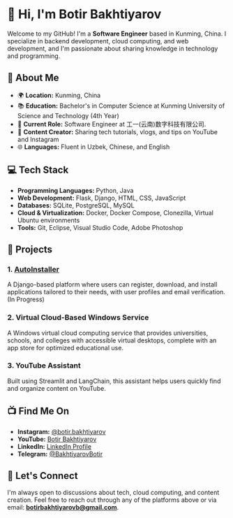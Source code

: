 # 👋 Hi, I'm Botir Bakhtiyarov

Welcome to my GitHub! I'm a **Software Engineer** based in Kunming, China. I specialize in backend development, cloud computing, and web development, and I'm passionate about sharing knowledge in technology and programming.

## 🚀 About Me

- 🌍 **Location:** Kunming, China
- 📚 **Education:** Bachelor's in Computer Science at Kunming University of Science and Technology (4th Year)
- 💼 **Current Role:** Software Engineer at 工一(云南)数字科技有限公司.
- 🎥 **Content Creator:** Sharing tech tutorials, vlogs, and tips on YouTube and Instagram
- 🌐 **Languages:** Fluent in Uzbek, Chinese, and English

## 💻 Tech Stack

- **Programming Languages:** Python, Java
- **Web Development:** Flask, Django, HTML, CSS, JavaScript
- **Databases:** SQLite, PostgreSQL, MySQL
- **Cloud & Virtualization:** Docker, Docker Compose, Clonezilla, Virtual Ubuntu environments
- **Tools:** Git, Eclipse, Visual Studio Code, Adobe Photoshop

## 🔧 Projects

### 1. **[AutoInstaller](https://github.com/BotirBakhtiyarov/AutoInstaller_django)**  
   A Django-based platform where users can register, download, and install applications tailored to their needs, with user profiles and email verification. (In Progress)

### 2. **Virtual Cloud-Based Windows Service**  
   A Windows virtual cloud computing service that provides universities, schools, and colleges with accessible virtual desktops, complete with an app store for optimized educational use.

### 3. **YouTube Assistant**  
   Built using Streamlit and LangChain, this assistant helps users quickly find and organize content on YouTube.

## 📺 Find Me On

- **Instagram:** [@botir.bakhtiyarov](https://www.instagram.com/botir.bakhtiyarov/)  
- **YouTube:** [Botir Bakhtiyarov](https://www.youtube.com/@botirbakhtiyarov)  
- **LinkedIn:** [LinkedIn Profile](https://www.linkedin.com/in/botirbakhtiyarov-856a83243/)  
- **Telegram:** [@BakhtiyarovBotir](https://t.me/BakhtiyarovBotir)

## 💬 Let's Connect

I'm always open to discussions about tech, cloud computing, and content creation. Feel free to reach out through any of the platforms above or via email: **botirbakhtiyarovb@gmail.com**.

<!--
**BotirBakhtiyarov/BotirBakhtiyarov** is a ✨ _special_ ✨ repository because its `README.md` (this file) appears on your GitHub profile.

Here are some ideas to get you started:

- 🔭 I’m currently working on ...
- 🌱 I’m currently learning ...
- 👯 I’m looking to collaborate on ...
- 🤔 I’m looking for help with ...
- 💬 Ask me about ...
- 📫 How to reach me: ...
- 😄 Pronouns: ...
- ⚡ Fun fact: ...
-->
